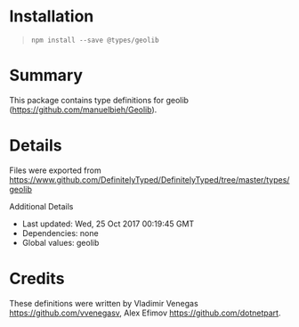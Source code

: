 # Installation
> `npm install --save @types/geolib`

# Summary
This package contains type definitions for geolib (https://github.com/manuelbieh/Geolib).

# Details
Files were exported from https://www.github.com/DefinitelyTyped/DefinitelyTyped/tree/master/types/geolib

Additional Details
 * Last updated: Wed, 25 Oct 2017 00:19:45 GMT
 * Dependencies: none
 * Global values: geolib

# Credits
These definitions were written by Vladimir Venegas <https://github.com/vvenegasv>, Alex Efimov <https://github.com/dotnetpart>.
